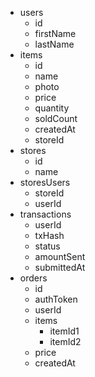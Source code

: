 - users
  - id
  - firstName
  - lastName
- items
  - id
  - name
  - photo
  - price
  - quantity
  - soldCount
  - createdAt
  - storeId
- stores
  - id
  - name
- storesUsers
  - storeId
  - userId
- transactions
  - userId
  - txHash
  - status
  - amountSent
  - submittedAt
- orders
  - id
  - authToken
  - userId
  - items
    - itemId1
    - itemId2
  - price
  - createdAt
